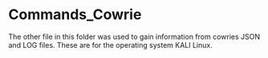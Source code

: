 # Commands_Cowrie

The other file in this folder was used to gain information from cowries JSON and LOG files. These are for the operating system KALI Linux.

